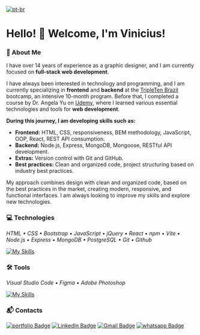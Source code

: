 [![pt-br](https://img.shields.io/badge/lang-pt--br-green.svg)](./README.md)

# Hello! 👋 Welcome, I'm Vinicius!

### 🚀 About Me

I have over 14 years of experience as a graphic designer, and I am currently focused on **full-stack web development**.

I have always been interested in technology and programming, and I am currently specializing in **frontend** and **backend** at the <a target="_blank" href="https://tripleten.com/pt-bra/web/meet/">TripleTen Brazil</a> bootcamp, an intensive 10-month program. Before that, I completed a course by Dr. Angela Yu on <a target="_blank" href="https://www.udemy.com/course/the-complete-web-development-bootcamp">Udemy</a>, where I learned various essential technologies and tools for **web development**.

**During this journey, I am developing skills such as:**

- **Frontend:** HTML, CSS, responsiveness, BEM methodology, JavaScript, OOP, React, REST API consumption.
- **Backend:** Node.js, Express, MongoDB, Mongoose, RESTful API development.
- **Extras:** Version control with Git and GitHub.
- **Best practices:** Clean and organized code, project structuring based on industry best practices.

My approach combines design with clean and organized code, based on the best practices in the market, creating modern, responsive, and functional interfaces. I am always looking to improve my skills and explore new technologies.

### 💻 Technologies

_HTML • CSS • Bootstrap • JavaScript • jQuery • React • npm • Vite • Node.js • Express • MongoDB • PostgreSQL • Git • Github_

[![My Skills](https://skillicons.dev/icons?i=html,css,bootstrap,js,jquery,react,npm,vite,nodejs,express,mongodb,postgres,git,github&perline=7)](https://skillicons.dev)

### 🛠️ Tools

_Visual Studio Code • Figma • Adobe Photoshop_

[![My Skills](https://skillicons.dev/icons?i=vscode,figma,photoshop)](https://skillicons.dev)

### 📬 Contacts

[![portfolio Badge](https://custom-icon-badges.demolab.com/badge/Portfolio-lightyellow.svg?style=flat&logo=webpage-personal&logoColor=white&labelColor=yellow)](https://vinimello90.github.io/portfolio/)
[![LinkedIn Badge](https://custom-icon-badges.demolab.com/badge/Vinicius_Barretto_Mello-blue.svg?style=flat&logo=linkedin-brands&logoColor=white&labelColor=darkblue)](https://www.linkedin.com/in/vinicius-barretto-mello-2801402b0)
[![Gmail Badge](https://img.shields.io/badge/vinicius.barretto9022%40gmail.com-red?style=flat&logo=gmail&logoColor=white&labelColor=darkred)](mailto:vinicius.barretto9022@gmail.com)
[![whatsapp Badge](https://custom-icon-badges.demolab.com/badge/17_99248_7641-lightgreen.svg?style=flat&logo=whatsapp&logoColor=white&labelColor=darkgreen)](https://wa.me/5517992487641)
